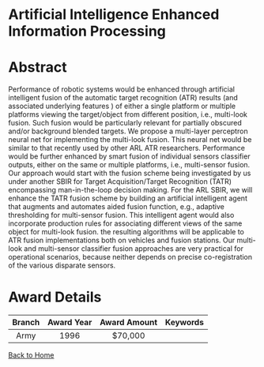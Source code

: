 
Artificial Intelligence Enhanced Information Processing
=======================================================

# Abstract


Performance of robotic systems would be enhanced through artificial intelligent fusion of the automatic target recognition (ATR) results (and associated underlying features ) of either a single platform or multiple platforms viewing the target/object from different position, i.e., multi-look fusion.  Such fusion would be particularly relevant for partially obscured and/or background blended targets.  We propose a multi-layer perceptron neural net for implementing the multi-look fusion.  This neural net would be similar to that recently used by other ARL ATR researchers.  Performance would be further enhanced by smart fusion of individual sensors classifier outputs, either on the same or multiple platforms, i.e., multi-sensor fusion.  Our approach would start with the fusion scheme being investigated by us under another SBIR for Target Acquisition/Target Recognition (TATR) encompassing man-in-the-loop decision making.  For the ARL SBIR, we will enhance the TATR fusion scheme by building an artificial intelligent agent that augments and automates aided fusion function, e.g., adaptive thresholding for multi-sensor fusion.  This intelligent agent would also incorporate production rules for associating different views of the same object for multi-look fusion.  the resulting algorithms will be applicable to ATR fusion implementations both on vehicles and fusion stations.  Our multi-look and multi-sensor classifier fusion approaches are very practical for operational scenarios, because neither depends on precise co-registration of the various disparate sensors.  

# Award Details

|Branch|Award Year|Award Amount|Keywords|
| :---: | :---: | :---: | :---: |
|Army|1996|$70,000||
  
  


[Back to Home](https://github.com/chrischow/dod_sbir_awards/CC/#844)